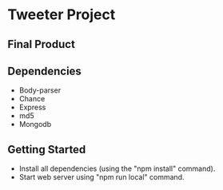 # Tweeter Project

## Final Product

## Dependencies
- Body-parser
- Chance
- Express 
- md5
- Mongodb

## Getting Started
- Install all dependencies (using the "npm install" command).
- Start web server using "npm run local" command.